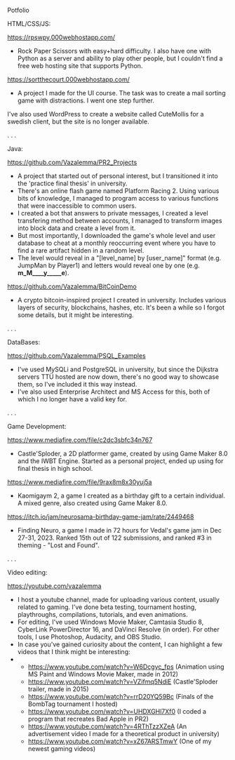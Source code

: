 Potfolio

HTML/CSS/JS:

https://rpswpy.000webhostapp.com/
- Rock Paper Scissors with easy+hard difficulty. I also have one with Python as a server and ability to play other people, but I couldn't find a free web hosting site that supports Python.

https://sortthecourt.000webhostapp.com/
- A project I made for the UI course. The task was to create a mail sorting game with distractions. I went one step further.

I've also used WordPress to create a website called CuteMollis for a swedish client, but the site is no longer available.

.
.
.

Java:

https://github.com/Vazalemma/PR2_Projects
- A project that started out of personal interest, but I transitioned it into the 'practice final thesis' in university.
- There's an online flash game named Platform Racing 2. Using various bits of knowledge, I managed to program access to various functions that were inaccessible to common users.
- I created a bot that answers to private messages, I created a level transfering method between accounts, I managed to transform images into block data and create a level from it.
- But most importantly, I downloaded the game's whole level and user database to cheat at a monthly reoccurring event where you have to find a rare artifact hidden in a random level.
- The level would reveal in a "[level_name] by [user_name]" format (e.g. JumpMan by Player1) and letters would reveal one by one (e.g. __m_M____y_____e__).

https://github.com/Vazalemma/BitCoinDemo
- A crypto bitcoin-inspired project I created in university. Includes various layers of security, blockchains, hashes, etc. It's been a while so I forgot some details, but it might be interesting.

.
.
.

DataBases:

https://github.com/Vazalemma/PSQL_Examples
- I've used MySQLi and PostgreSQL in university, but since the Dijkstra servers TTÜ hosted are now down, there's no good way to showcase them, so I've included it this way instead.
- I've also used Enterprise Architect and MS Access for this, both of which I no longer have a valid key for.

.
.
.

Game Development:

https://www.mediafire.com/file/c2dc3sbfc34n767
- Castle'Sploder, a 2D platformer game, created by using Game Maker 8.0 and the IWBT Engine. Started as a personal project, ended up using for final thesis in high school.

https://www.mediafire.com/file/9rax8m8x30yuj5a
- Kaomigaym 2, a game I created as a birthday gift to a certain individual. A mixed genre, also created using Game Maker 8.0.

https://itch.io/jam/neurosama-birthday-game-jam/rate/2449468
- Finding Neuro, a game I made in 72 hours for Vedal's game jam in Dec 27-31, 2023. Ranked 15th out of 122 submissions, and ranked #3 in theming - "Lost and Found".

.
.
.

Video editing:

https://youtube.com/vazalemma
- I host a youtube channel, made for uploading various content, usually related to gaming. I've done beta testing, tournament hosting, playthroughs, compilations, tutorials, and even animations.
- For editing, I've used Windows Movie Maker, Camtasia Studio 8, CyberLink PowerDirector 16, and DaVinci Resolve (in order). For other tools, I use Photoshop, Audacity, and OBS Studio.
- In case you've gained curiosity about the content, I can highlight a few videos that I think might be interesting:
- - https://www.youtube.com/watch?v=W6Dcgyc_fps (Animation using MS Paint and Windows Movie Maker, made in 2012)
  - https://www.youtube.com/watch?v=VZifmq5NdiE (Castle'Sploder trailer, made in 2015)
  - https://www.youtube.com/watch?v=rrD20YQ59Bc (Finals of the BombTag tournament I hosted)
  - https://www.youtube.com/watch?v=UHDXGHl7Xf0 (I coded a program that recreates Bad Apple in PR2)
  - https://www.youtube.com/watch?v=4RThTzzXZeA (An advertisement video I made for a theoretical product in university)
  - https://www.youtube.com/watch?v=xZ67ARSTmwY (One of my newest gaming videos)














